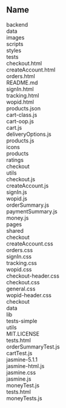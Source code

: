 ﻿
Name                                            
----                                            
backend                                         
data                                            
images                                          
scripts                                         
styles                                          
tests                                           
checkout.html                                   
createAccount.html                              
orders.html                                     
README.md                                       
signIn.html                                     
tracking.html                                   
wopid.html                                      
products.json                                   
cart-class.js                                   
cart-oop.js                                     
cart.js                                         
deliveryOptions.js                              
products.js                                     
icons                                           
products                                        
ratings                                                                                                        
checkout                                        
utils                                           
checkout.js                                     
createAccount.js                                
signIn.js                                       
wopid.js                                        
orderSummary.js                                 
paymentSummary.js                               
money.js                                        
pages                                           
shared                                          
checkout                                        
createAccount.css                               
orders.css                                      
signIn.css                                      
tracking.css                                    
wopid.css                                       
checkout-header.css                             
checkout.css                                    
general.css                                     
wopid-header.css                                
checkout                                        
data                                            
lib                                             
tests-simple                                    
utils                                           
MIT.LICENSE                                     
tests.html                                      
orderSummaryTest.js                             
cartTest.js                                     
jasmine-5.1.1                                                                     
jasmine-html.js                                 
jasmine.css                                     
jasmine.js                                                                
moneyTest.js                                    
tests.html                                      
moneyTests.js                                   
